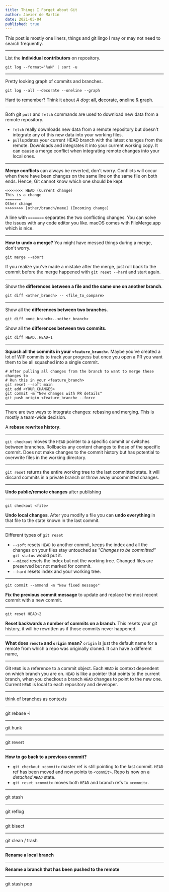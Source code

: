 ```yaml
---
title: Things I Forget about Git
author: Javier de Martín
date: 2021-05-04
published: true
---
```


This post is mostly one liners, things and git lingo I may or may not need to search frequently.

-----------

List the **individual contributors** on repository.

```
git log --format='%aN' | sort -u
```

---------

Pretty looking graph of commits and branches.

```
git log --all --decorate --oneline --graph
```

Hard to remember? Think it about *A dog*: **a**ll, **d**ecorate, **o**neline & **g**raph.

----------

Both git `pull` and `fetch` commands are used to download new data from a remote repository.

- `fetch` really downloads new data from a remote repository but doesn't integrate any of this new data into your working files.
- `pull`updates your current HEAD branch with the latest changes from the remote. Downloads and integrates it into your current working copy. It can cause a merge conflict when integrating remote changes into your local ones.

----------

**Merge conflicts** can always be reverted, don't worry. Conflicts will occur when there have been changes on the same line on the same file on both ends. Hence, Git cannot know which one should be kept.

```
<<<<<<<< HEAD (Current change)
This is a change
=======
Other change
>>>>>>>> [other/branch/name] (Incoming change)
```

A line with `=======` separates the two conflicting changes. You can solve the issues with any code editor you like. macOS comes with FileMerge.app which is nice.

-----------

**How to undo a merge?** You might have messed things during a merge, don't worry.

```
git merge --abort
```

If you realize you've made a mistake after the merge, just roll back to the commit before the merge happened with `git reset --hard` and start again.

-----------

Show the **differences between a file and the same one on another branch**.

```
git diff <other_branch> -- <file_to_compare>
```

-----------

Show all the **differences between two branches**.

```
git diff <one_branch>..<other_branch>
```

Show all the **differences between two commits**.

```
git diff HEAD..HEAD~1
```

-----------

**Squash all the commits in your `<feature_branch>`**. Maybe you've created a lot of WIP commits to track your progress but once you open a PR you want them to be all squashed into a single commit.

```
# After pulling all changes from the branch to want to merge these changes to
# Run this in your <feature_branch>
git reset --soft main
git add <YOUR_CHANGES>
git commit -m "New changes with PR details"
git push origin <feature_branch> --force
```

-----------

There are two ways to integrate changes: rebasing and merging. This is mostly a team-wide decision.

A **rebase rewrites history**.

-----------

`git checkout` moves the `HEAD` pointer to a specific commit or switches between branches. Rollbacks any content changes to those of the specific commit. Does not make changes to the commit history but has potential to overwrite files in the working directory.

-----------

`git reset` returns the entire working tree to the last committed state. It will discard commits in a private branch or throw away uncommitted changes.

-----------

**Undo public/remote changes** after publishing 

-----------

```
git checkout <file>
```

**Undo local changes**. After you modify a file you can **undo everything** in that file to the state known in the last commit.

-----------

Different types of `git reset`

* `--soft` resets `HEAD` to another commit, keeps the index and all the changes on your files stay untouched as *"Changes to be committed"* `git status` would put it.
* `--mixed` resets the index but not the working tree. Changed files are preserved but not marked for commit.
* `--hard` resets index and your working tree.

-----------

```
git commit --ammend -m "New fixed message"
```

**Fix the previous commit message** to update and replace the most recent commit with a new commit.

-----------

```
git reset HEAD~2
```

**Reset backwards a number of commits on a branch**. This resets your git history, it will be rewritten as if those commits never happened.

-----------

**What does `remote` and `origin` mean?** `origin` is just the default name for a remote from which a repo was originally cloned. It can have a different name, 

-----------

Git `HEAD` is a reference to a commit object. Each `HEAD` is context dependent on which branch you are on. `HEAD` is like a pointer that points to the current branch, when you checkout a branch `HEAD` changes to point to the new one. Current `HEAD` is local to each repository and developer.

------------

think of branches as contexts

------------

git rebase -i

------------

git hunk

------------

git revert

-----------------

**How to go back to a previous commit?** 

* `git checkout <commit>` master ref is still pointing to the last commit. `HEAD` ref has been moved and now points to `<commit>`. Repo is now on a *detached `HEAD`* state.
* `git reset <commit>` moves both `HEAD` and branch refs to `<commit>`.

--------

git stash

------------

git reflog

-----------

git bisect

---------- 

git clean / trash

-------- 

**Rename a local branch**

---------

**Rename a branch that has been pushed to the remote**

---------- 

git stash pop
